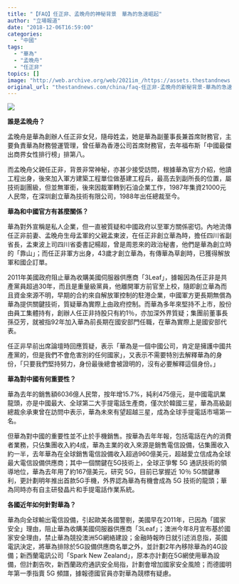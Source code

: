 ```yaml
---
title: "【FAQ】任正非、孟晚舟的神秘背景　華為的急速崛起"
author: "立場報道"
date: "2018-12-06T16:59:00"
categories:
  - "中國"
tags:
  - "華為"
  - "孟晚舟"
  - "任正非"
topics: []
image: "http://web.archive.org/web/2021im_/https://assets.thestandnews.com/media/photos/wahfq-01_wp2hh.png"
original_url: "thestandnews.com/china/faq-任正非-孟晚舟的新秘背景-華為的急速崛起"
---
```

![](http://web.archive.org/web/2021im_/https://assets.thestandnews.com/media/photos/wahfq-01_wp2hh.png)

**誰是孟晚舟？**

孟晚舟是華為創辦人任正非女兒，隨母姓孟，她是華為副董事長兼首席財務官，主要負責華為財務營運管理，曾任華為香港公司首席財務官，去年福布斯「中國最傑出商界女性排行榜」排第八。

而孟晚舟父親任正非，背景非常神秘，亦甚少接受訪問，根據華為官方介紹，他讀工程出身，後來加入軍方建築工程單位做基建工程兵，最高去到副所長的位置，屬技術副團級，但並無軍銜，後來因裁軍轉到石油企業工作，1987年集資21000元人民幣，在深圳創立華為技術有限公司，1988年出任總裁至今。

**華為和中國官方有甚麼關係？**

華為對外宣稱是私人企業，但一直被質疑和中國政府以至軍方關係密切。內地流傳任正非前妻、孟晚舟生母孟軍的父親孟東波，在任正非創立華為時，擔任四川省副省長，孟東波上司四川省委書記楊超，曾是周恩來的政治秘書，他們是華為創立時的「靠山」；而任正非軍方出身，43歲才創立華為，有傳華為草創時，已獲得解放軍和國企訂單。

2011年美國政府阻止華為收購美國伺服器供應商「3Leaf」，據報因為任正非是共產黨員超過30年，而且是重量級黨員，他離開軍方前官至上校，隨即創立華為而且資金來源不明，早期的合約來自解放軍控制的駐港企業，中國軍方更長期無償為華為提供關鍵技術，質疑華為實際上由政府控制。而華為多年來堅持不上市，股份由員工集體持有，創辦人任正非持股只有約1％，亦加深外界質疑；集團前董事長孫亞芳，就被指92年加入華為前長期在國安部門任職，在華為實際上是國安部代表。

任正非早前出席論壇時回應質疑，表示「華為是一個中國公司，肯定是擁護中國共產黨的，但是我們不會危害別的任何國家」，又表示不需要特別去解釋華為的身份，「只要我們堅持努力，身份最後總會被證明的，沒有必要解釋這個身份。」

**華為對中國有何重要性？**

華為去年的銷售額6036億人民幣，按年增15.7%，純利475億元，是中國電訊業龍頭，亦是中國最大、全球第二大手提電話生產商，僅次於韓國三星，華為高級副總裁余承東曾在訪問中表示，華為未來有望超越三星，成為全球手提電話市場第一名。

但華為對中國的重要性並不止於手機銷售。按華為去年年報，包括電話在內的消費者業務，只佔集團收入約4成，華為主業的收入來源是銷售電信設備，佔集團收入約一半，去年華為在全球銷售電信設備收入超過960億美元，超越愛立信成為全球最大電信設備供應商；其中一個關鍵在5G技術上，全球正爭奪 5G 通訊技術的領導地位，華為去年用了約167億美元，研究 5G，目前已掌握近 10％ 5G關鍵專利，更計劃明年推出首款5G手機，外界認為華為有機會成為 5G 技術的龍頭；華為同時亦有自主研發晶片和手提電話作業系統。

**各國近年如何針對華為？**

華為向全球輸出電信設備，引起歐美各國警剔，美國早在2011年，已因為「國家安全」理由，阻止華為收購美國伺服器供應商「3Leaf」；澳洲今年8月宣布基於國家安全理由，禁止華為競投澳洲5G網絡建設；金融時報昨日就引述消息指，英國電訊決定，將華為排除於5G設備供應商名單之外，並計劃2年內移除華為的4G設備；新西蘭電訊公司「Spark New Zealand」，原本亦計劃在5G網使用華為設備，但計劃告吹，新西蘭政府通訊安全局指，計劃會增加國家安全風險；而德國明年第一季指賣 5G 頻譜，據報德國官員亦對華為競標有疑慮。